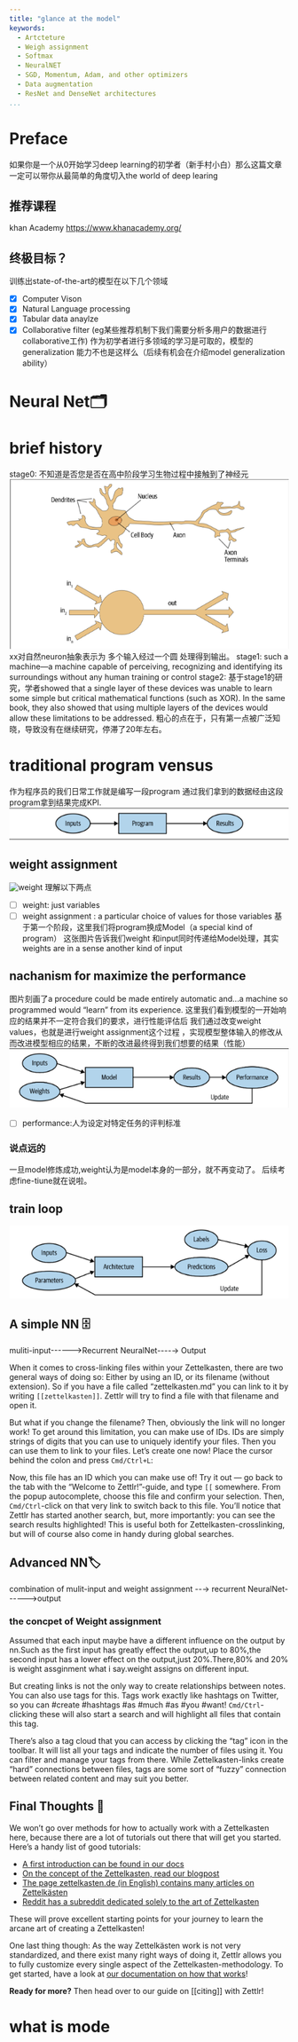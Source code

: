 ```yaml
---
title: "glance at the model"
keywords:
  - Artcteture
  - Weigh assignment
  - Softmax
  - NeuralNET
  - SGD, Momentum, Adam, and other optimizers
  - Data augmentation
  - ResNet and DenseNet architectures
...
```

<!-- 上来先总结这篇文档目的，要不然读者很难花费attention-->
<!--  -->

# Preface
如果你是一个从0开始学习deep learning的初学者（新手村小白）那么这篇文章一定可以带你从最简单的角度切入the  world of deep learing
## 推荐课程
khan Academy  https://www.khanacademy.org/
## 终极目标？
训练出state-of-the-art的模型在以下几个领域
- [x] Computer Vison
- [x] Natural Language processing
- [x] Tabular data anaylze
- [x] Collaborative filter (eg某些推荐机制下我们需要分析多用户的数据进行collaborative工作)
作为初学者进行多领域的学习是可取的，模型的generalization 能力不也是这样么（后续有机会在介绍model generalization ability）

# Neural Net🗂
# brief history
stage0:
不知道是否您是否在高中阶段学习生物过程中接触到了神经元
![Natural and Artificial neurons](/images/realneuron.png)
xx对自然neuron抽象表示为 多个输入经过一个圆 处理得到输出。
stage1:
such a machine—a machine capable of perceiving, recognizing and identifying its surroundings without any human training or control
stage2:
基于stage1的研究，学者showed that a single layer of these devices was unable to learn some simple but critical mathematical functions (such as XOR). In the same book, they also showed that using multiple layers of the devices would allow these limitations to be addressed. 粗心的点在于，只有第一点被广泛知晓，导致没有在继续研究，停滞了20年左右。


# traditional program vensus 
作为程序员的我们日常工作就是编写一段program 通过我们拿到的数据经由这段program拿到结果完成KPI.
![a traditional program](/images/traditionalprogram.png)
## weight assignment
![weight](weighassignment.png)
理解以下两点
- [ ] weight: just variables
- [ ] weight assignment : a particular choice of values for those variables
基于第一个阶段，这里我们将program换成Model（a special kind of program）
这张图片告诉我们weight 和input同时传递给Model处理，其实weights are in a sense another kind of input
## nachanism for maximize the performance
图片刻画了a procedure could be made entirely automatic and...a machine so programmed would “learn” from its experience.
这里我们看到模型的一开始响应的结果并不一定符合我们的要求，进行性能评估后 我们通过改变weight values，也就是进行weight assignment这个过程 ，实现模型整体输入的修改从而改进模型相应的结果，不断的改进最终得到我们想要的结果（性能）
![performance.png](/images/performance.png)
- [ ] performance:人为设定对特定任务的评判标准
### 说点远的
一旦model修炼成功,weight认为是model本身的一部分，就不再变动了。
后续考虑fine-tiune就在说啦。
## train loop


![loop](/images/train_loop.png)
## A simple NN 🗄
muliti-input------>Recurrent NeuralNet----→ Output

When it comes to cross-linking files within your Zettelkasten, there are two general ways of doing so: Either by using an ID, or its filename (without extension). So if you have a file called “zettelkasten.md” you can link to it by writing `[[zettelkasten]]`. Zettlr will try to find a file with that filename and open it.

But what if you change the filename? Then, obviously the link will no longer work! To get around this limitation, you can make use of IDs. IDs are simply strings of digits that you can use to uniquely identify your files. Then you can use them to link to your files. Let’s create one now! Place the cursor behind the colon and press `Cmd/Ctrl+L`:

Now, this file has an ID which you can make use of! Try it out — go back to the tab with the “Welcome to Zettlr!”-guide, and type `[[` somewhere. From the popup autocomplete, choose this file and confirm your selection. Then, `Cmd/Ctrl`-click on that very link to switch back to this file. You’ll notice that Zettlr has started another search, but, more importantly: you can see the search results highlighted! This is useful both for Zettelkasten-crosslinking, but will of course also come in handy during global searches.

## Advanced NN🏷
combination of mulit-input and weight assignment --→ recurrent NeuralNet------>output
### the concpet of Weight assignment
Assumed that each input maybe have a different influence on the output by nn.Such as the first input has greatly effect the output,up to 80%,the second input has a lower effect on the output,just 20%.There,80% and 20% is weight assginment what i say.weight assigns on different input.

But creating links is not the only way to create relationships between notes. You can also use tags for this. Tags work exactly like hashtags on Twitter, so you can #create #hashtags #as #much #as #you #want! `Cmd/Ctrl`-clicking these will also start a search and will highlight all files that contain this tag.

There’s also a tag cloud that you can access by clicking the “tag” icon in the toolbar. It will list all your tags and indicate the number of files using it. You can filter and manage your tags from there. While Zettelkasten-links create “hard” connections between files, tags are some sort of “fuzzy” connection between related content and may suit you better.

## Final Thoughts 💭

We won’t go over methods for how to actually work with a Zettelkasten here, because there are a lot of tutorials out there that will get you started. Here’s a handy list of good tutorials:

- [A first introduction can be found in our docs](https://docs.zettlr.com/en/academic/zkn-method/)
- [On the concept of the Zettelkasten, read our blogpost](https://zettlr.com/post/what-is-a-zettelkasten)
- [The page zettelkasten.de (in English) contains many articles on Zettelkästen](https://zettelkasten.de/)
- [Reddit has a subreddit dedicated solely to the art of Zettelkasten](https://www.reddit.com/r/Zettelkasten)

These will prove excellent starting points for your journey to learn the arcane art of creating a Zettelkasten!

One last thing though: As the way Zettelkästen work is not very standardized, and there exist many right ways of doing it, Zettlr allows you to fully customize every single aspect of the Zettelkasten-methodology. To get started, have a look at [our documentation on how that works](https://docs.zettlr.com/en/reference/settings/#zettelkasten)!

**Ready for more?** Then head over to our guide on [[citing]] with Zettlr!
# what is mode


